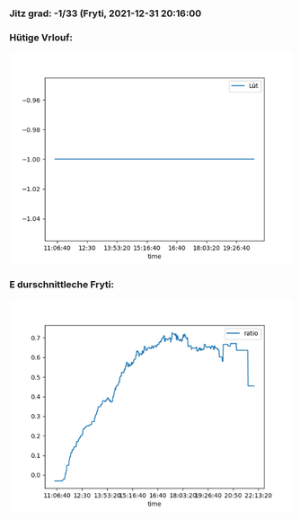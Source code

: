 ### Jitz grad: -1/33 (Fryti, 2021-12-31 20:16:00

### Hütige Vrlouf:
![Graph](Today.png)

### E durschnittleche Fryti:
![Graph](Fryti.png)